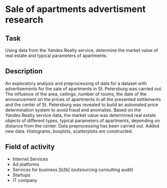 # Sale of apartments advertisment research

## Task
Using data from the Yandex.Realty service, determine the market value of real estate and typical parameters of apartments.

## Description
An exploratory analysis and preprocessing of data for a dataset with advertisements for the sale of apartments in St. Petersburg was carried out.
The influence of the area, ceilings, number of rooms, the date of the announcement on the prices of apartments in all the presented settlements and the center of St. Petersburg was revealed to build an automated price determination system to avoid fraud and anomalies.
Based on the Yandex.Realty service data, the market value was determined
real estate objects of different types, typical parameters of apartments, depending on
distance from the center. Data preprocessing has been carried out. Added new data.
Histograms, boxplots, scatterplots are constructed.

## Field of activity

* Internet Services
* Ad platforms
* Services for business [b2b] (outsourcing consulting audit)
* Startups
* IT company

